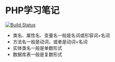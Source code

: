 # PHP学习笔记

[![Build Status](https://travis-ci.org/jnotes/php.svg?branch=master)](https://travis-ci.org/jnotes/php)


- 类名、属性名、变量名一般是名词或形容词+名词
- 方法名一般是动词，或者是动词+名词
- 实体类名一般是单数形式
- 数据库表一般是复数形式

